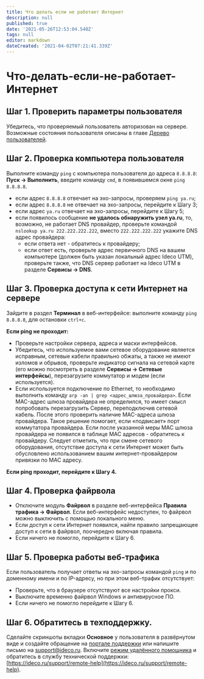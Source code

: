 ```yaml
---
title: Что делать если не работает Интернет
description: null
published: true
date: '2021-05-26T12:53:04.540Z'
tags: null
editor: markdown
dateCreated: '2021-04-02T07:21:41.339Z'
---
```


# Что-делать-если-не-работает-Интернет

## Шаг 1. Проверить параметры пользователя

Убедитесь, что проверяемый пользователь авторизован на сервере. Возможные состояния пользователя описаны в главе [Дерево пользователей](https://github.com/PanfilovaMarina/test/tree/1c8c52762898358f5151d90b4efcb59f7ab915c2/Настройка/Управление-пользователями/Дерево-пользователей/README.md).

## Шаг 2. Проверка компьютера пользователя

Выполните команду `ping` с компьютера пользователя до адреса `8.8.8.8`: **Пуск -&gt; Выполнить**, введите команду `cmd`, в появившемся окне `ping 8.8.8.8`.

* если адрес `8.8.8.8` отвечает на эхо-запросы, проверяем `ping ya.ru`;
* если адрес `8.8.8.8` не отвечает на эхо-запросы, перейдите к Шагу 3;
* если адрес `ya.ru` отвечает на эхо-запросы, перейдите к Шагу 5;
* если появилось сообщение **не удалось обнаружить узел ya.ru**, то, возможно, не работает DNS провайдер, проверьте командой `nslookup ya.ru 222.222.222.222`, вместо `222.222.222.222` укажите DNS адрес провайдера:
  * если ответа нет - обратитесь к провайдеру;
  * если ответ есть, проверьте адрес первичного DNS на вашем компьютере \(должен быть указан локальный адрес Ideco UTM\), проверьте также, что DNS сервер работает на Ideco UTM в разделе **Сервисы -&gt; DNS**.

## Шаг 3. Проверка доступа к сети Интернет на сервере

Зайдите в раздел **Терминал** в веб-интерфейсе: выполните команду `ping 8.8.8.8`, для остановки `ctrl+c`.

**Если ping не проходит:**

* Проверьте настройки сервера, адреса и маски интерфейсов.
* Убедитесь, что используемое вами сетевое оборудование является исправным, сетевые кабели правильно обжаты, а также не имеют изломов и обрывов, проверьте индикатор сигнала на сетевой карте \(его можно посмотреть в разделе **Сервисы -&gt; Сетевые интерфейсы**\), перезагрузите коммутатор и модем \(если используется\).
* Если используется подключение по Ethernet, то необходимо выполнить команду `arp -an | grep <адрес_шлюза_провайдера>`. Если MAC-адрес шлюза провайдера не определился, то имеет смысл попробовать перезагрузить Сервер, переподключив сетевой кабель. После этого проверить наличие MAC-адреса шлюза провайдера. Такое решение помогает, если «подвисает» порт коммутатора провайдера. Если после указанной меры MAC шлюза провайдера не появился в таблице MAC адресов - обратитесь к провайдеру. Следует отметить, что при смене сетевого оборудования, отсутствие доступа к сети Интернет может быть обусловлено использованием вашим интернет-провайдером привязки по MAC адресу.

**Если ping проходит, перейдите к Шагу 4.**

## Шаг 4. Проверка файрвола

* Отключите модуль **Файрвол** в разделе веб-интерфейса **Правила трафика -&gt; Файрвол**. Если веб-интерфейс недоступен, то файрвол можно выключить с помощью локального меню.
* Если доступ к сети Интернет появился, найти правило запрещающее доступ к сети в файрвол, поочередно включая правила.
* Если ничего не помогло, перейдите к Шагу 6.

## Шаг 5. Проверка работы веб-трафика

Если пользователь получает ответы на эхо-запросы командой `ping` и по доменному имени и по IP-адресу, но при этом веб-трафик отсутствует:

* Проверьте, что в браузере отсутствуют все настройки прокси.
* Выключите временно файрвол Windows и антивирусное ПО.
* Если ничего не помогло перейдите к Шагу 6.

## Шаг 6. Обратитесь в техподдержку.

Cделайте скриншоты вкладки **Основное** у пользователя в развёрнутом виде и создайте обращение на [портале поддержки](https://help.ideco.ru/) или напишите письмо на support@ideco.ru. Включите [режим удалённого помощника](https://github.com/PanfilovaMarina/test/tree/1c8c52762898358f5151d90b4efcb59f7ab915c2/Обслуживание/Режим-удаленного-помощника/README.md) и обратитесь в службу технической поддержки: [https://ideco.ru/support/remote-help](https://ideco.ru/support/remote-help).

